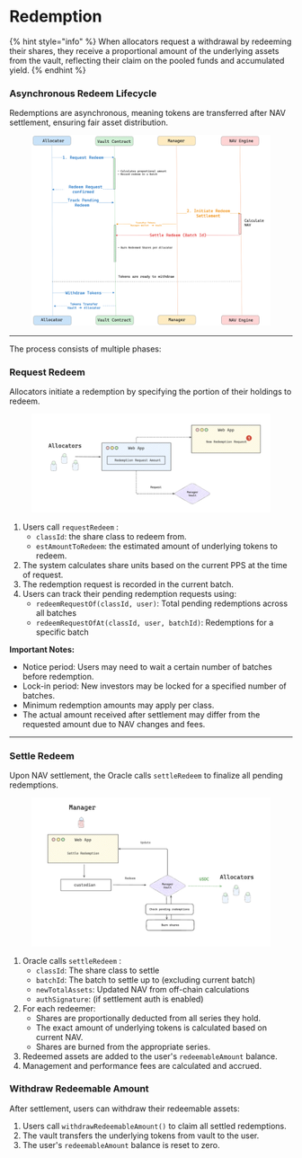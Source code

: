# Redemption

{% hint style="info" %}
When allocators request a withdrawal by redeeming their shares, they receive a proportional amount of the underlying assets from the vault, reflecting their claim on the pooled funds and accumulated yield.
{% endhint %}

### Asynchronous Redeem Lifecycle

Redemptions are asynchronous, meaning tokens are transferred after NAV settlement, ensuring fair asset distribution.

<figure><img src="../../.gitbook/assets/redemption-lifecycle-overview.png" alt="" width="563"><figcaption></figcaption></figure>



***



The process consists of multiple phases:

### Request Redeem

Allocators initiate a redemption by specifying the portion of their holdings to redeem.

<figure><img src="../../.gitbook/assets/redemption-request-flow.png" alt="" width="563"><figcaption></figcaption></figure>

1. Users call `requestRedeem` :
   * `classId`: the share class to redeem from.
   * `estAmountToRedeem`: the estimated amount of underlying tokens to redeem.
2. The system calculates share units based on the current PPS at the time of request.
3. The redemption request is recorded in the current batch.
4. Users can track their pending redemption requests using:
   * `redeemRequestOf(classId, user)`: Total pending redemptions across all batches
   * `redeemRequestOfAt(classId, user, batchId)`: Redemptions for a specific batch



**Important Notes:**

* Notice period: Users may need to wait a certain number of batches before redemption.
* Lock-in period: New investors may be locked for a specified number of batches.
* Minimum redemption amounts may apply per class.
* The actual amount received after settlement may differ from the requested amount due to NAV changes and fees.



***

### Settle Redeem

Upon NAV settlement, the Oracle calls `settleRedeem` to finalize all pending redemptions.

<figure><img src="../../.gitbook/assets/redemption-settlement-flow.png" alt="" width="563"><figcaption></figcaption></figure>

1. Oracle calls `settleRedeem` :
   * `classId`: The share class to settle
   * `batchId`: The batch to settle up to (excluding current batch)
   * `newTotalAssets`: Updated NAV from off-chain calculations
   * `authSignature`: (if settlement auth is enabled)
2. For each redeemer:
   * Shares are proportionally deducted from all series they hold.
   * The exact amount of underlying tokens is calculated based on current NAV.
   * Shares are burned from the appropriate series.
3. Redeemed assets are added to the user's `redeemableAmount` balance.
4. Management and performance fees are calculated and accrued.

### Withdraw Redeemable Amount

After settlement, users can withdraw their redeemable assets:

1. Users call `withdrawRedeemableAmount()` to claim all settled redemptions.
2. The vault transfers the underlying tokens from vault to the user.
3. The user's `redeemableAmount` balance is reset to zero.
